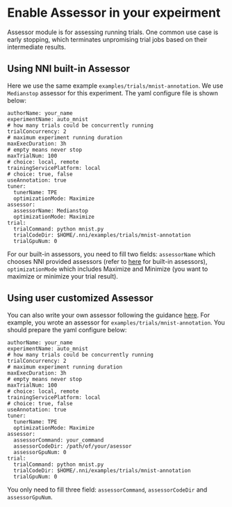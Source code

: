 **Enable Assessor in your expeirment**
===
Assessor module is for assessing running trials. One common use case is early stopping, which terminates unpromising trial jobs based on their intermediate results.

## Using NNI built-in Assessor
Here we use the same example `examples/trials/mnist-annotation`. We use `Medianstop` assessor for this experiment. The yaml configure file is shown below:
```
authorName: your_name
experimentName: auto_mnist
# how many trials could be concurrently running
trialConcurrency: 2
# maximum experiment running duration
maxExecDuration: 3h
# empty means never stop
maxTrialNum: 100
# choice: local, remote  
trainingServicePlatform: local
# choice: true, false  
useAnnotation: true
tuner:
  tunerName: TPE
  optimizationMode: Maximize
assessor:
  assessorName: Medianstop
  optimizationMode: Maximize
trial:
  trialCommand: python mnist.py
  trialCodeDir: $HOME/.nni/examples/trials/mnist-annotation
  trialGpuNum: 0
```
For our built-in assessors, you need to fill two fields: `assessorName` which chooses NNI provided assessors (refer to [here]() for built-in assessors), `optimizationMode` which includes Maximize and Minimize (you want to maximize or minimize your trial result).

## Using user customized Assessor
You can also write your own assessor following the guidance [here](). For example, you wrote an assessor for `examples/trials/mnist-annotation`. You should prepare the yaml configure below:
```
authorName: your_name
experimentName: auto_mnist
# how many trials could be concurrently running
trialConcurrency: 2
# maximum experiment running duration
maxExecDuration: 3h
# empty means never stop
maxTrialNum: 100
# choice: local, remote  
trainingServicePlatform: local
# choice: true, false  
useAnnotation: true
tuner:
  tunerName: TPE
  optimizationMode: Maximize
assessor:
  assessorCommand: your_command
  assessorCodeDir: /path/of/your/asessor
  assessorGpuNum: 0
trial:
  trialCommand: python mnist.py
  trialCodeDir: $HOME/.nni/examples/trials/mnist-annotation
  trialGpuNum: 0
```
You only need to fill three field: `assessorCommand`, `assessorCodeDir` and `assessorGpuNum`.